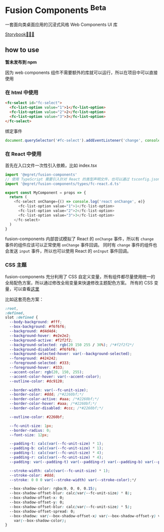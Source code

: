 # Fusion Components <sup>Beta</sup>

一套面向类桌面应用的沉浸式风格 Web Components UI 库

[Storybook👨🏻‍💻](https://iahu.github.io/fusion-components)

## how to use

**暂未发布到 npm**

因为 web components 组件不需要额外的库就可以运行，所以在项目中可以直接使用

### 在 html 中使用

```html
<fc-select id="fc-select">
  <fc-list-option value="1">1</fc-list-option>
  <fc-list-option value="2">2</fc-list-option>
  <fc-list-option value="3">3</fc-list-option>
</fc-select>
```

绑定事件

```js
document.querySelector('#fc-select').addEventListener('change', console.log)
```

### 在 React 中使用

首先在入口文件一次性引入依赖，比如 index.tsx

```ts
import '@egret/fusion-components'
// 使用 TypeScript 需要引入针对 React 的类型声明文件，也可以通过 tsconfig.json 引入
import '@egret/fusion-components/types/fc-react.d.ts'
```

```ts
export const MyComponent = props => {
  return (
    <fc-select onChange={() => console.log('react onChange', e)}
      <fc-list-option value="1">1</fc-list-option>
      <fc-list-option value="2">2</fc-list-option>
      <fc-list-option value="3">3</fc-list-option>
    </fc-select>
  )
}
```

fusion-components 内部尝试模拟了 React 的 `onChange` 事件，所以有 `change` 事件的组件应该可以正常使用 `onChange` 事件回调。
同时有 `change` 事件的组件也会发送 `input` 事件，所以也可以使用 React 的 `onInput` 事件回调。

### CSS 主题

fusion-components 充分利用了 CSS 自定义变量，所有组件都尽量使用统一的全局配色方案，所以通过修改全局变量来快速修改主题配色方案。
所有的 CSS 变量，可以查看[这里](./src/styles/global.css)

比如这套亮色方案：

```css
:root,
:defined,
slot :defined {
  --body-background: #fff;
  --box-background: #f6f6f6;
  --background: #d4d4d4;
  --background-hover: #e2e2e2;
  --background-active: #f2f2f2;
  --background-selected: rgb(20 150 255 / 30%); /*#f2f2f2*/
  --background-disabled: #f6f6f6;
  --background-selected-hover: var(--background-selected);
  --foreground: #424242;
  --foreground-selected: #333;
  --foreground-hover: #333;
  --accent-color: rgb(20, 150, 255);
  --accent-color-hover: var(--accent-color);
  --outline-color: #dc9120;

  --border-width: var(--fc-unit-size);
  --border-color: #ddd; /*#2260bf;*/
  --border-color-active: #aaa; /*#2260bf;*/
  --border-color-hover: #aaa; /*#2260bf;*/
  --border-color-disabled: #ccc; /*#2260bf;*/

  --outline-color: #2260bf;

  --fc-unit-size: 1px;
  --border-radius: 0;
  --font-size: 12px;

  --padding-t: calc(var(--fc-unit-size) * 1);
  --padding-b: calc(var(--fc-unit-size) * 1);
  --padding-l: calc(var(--fc-unit-size) * 4);
  --padding-r: calc(var(--fc-unit-size) * 4);
  --padding: var(--padding-t) var(--padding-r) var(--padding-b) var(--padding-l);

  --stroke-width: calc(var(--fc-unit-size) * 1);
  --stroke-color: #ddd;
  --stroke: 0 0 0 var(--stroke-width) var(--stroke-color);*/

  --box-shadow-color: rgba(0, 0, 0, 0.15);
  --box-shadow-offset-blur: calc(var(--fc-unit-size) * 8);
  --box-shadow-offset-x: 0;
  --box-shadow-offset-y: 0;
  --box-shadow-offset-blur: calc(var(--fc-unit-size) * 5);
  --box-shadow-offset-spread: 0;
  --box-shadow: var(--box-shadow-offset-x) var(--box-shadow-offset-y) var(--box-shadow-offset-blur) var(--box-shadow-offset-spread)
    var(--box-shadow-color);
}
```
